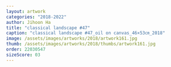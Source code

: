 ```yaml
---
layout: artwork
categories: "2018-2022"
author: Jihoon Ha
title: "classical landscape #47"
caption: "classical landscape #47_oil on canvas_46×53㎝_2018"
image: /assets/images/artworks/2018/artwork161.jpg
thumb: /assets/images/artworks/2018/thumbs/artwork161.jpg
order: 22030547
sizeScore: 03
---
```

